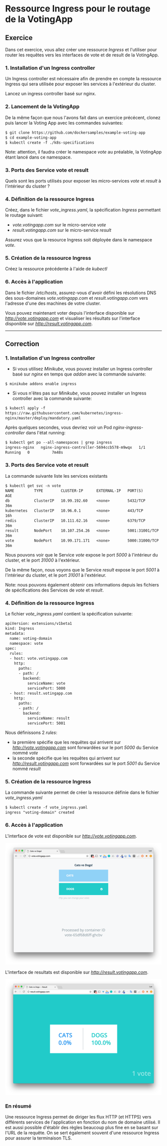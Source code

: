 # Ressource Ingress pour le routage de la VotingApp

## Exercice

Dans cet exercice, vous allez créer une ressource *Ingress* et l'utiliser pour router les requêtes vers les interfaces de vote et de result de la VotingApp.

### 1. Installation d'un Ingress controller

Un Ingress controller est nécessaire afin de prendre en compte la ressource Ingress qui sera utilisée pour exposer les services à l'extérieur du cluster.

Lancez un ingress controller basé sur nginx.

### 2. Lancement de la VotingApp

De la même façon que nous l'avons fait dans un exercice précécent, clonez puis lancer la Voting App avec les commandes suivantes:

```
$ git clone https://github.com/dockersamples/example-voting-app
$ cd example-voting-app
$ kubectl create -f ./k8s-specifications
```

Note: attention, il faudra créer le namespace *vote* au préalable, la VotingApp étant lancé dans ce namespace.

### 3. Ports des Service vote et result

Quels sont les ports utilisés pour exposer les micro-services *vote* et *result* à l'intérieur du cluster ?

### 4. Définition de la ressource Ingress

Créez, dans le fichier *vote_ingress.yaml*, la spécification *Ingress* permettant le routage suivant:
- *vote.votingapp.com* sur le micro-service *vote*
- *result.votingapp.com* sur le micro-service *result*

Assurez vous que la resource Ingress soit déployée dans le namespace *vote*.

### 5. Création de la ressource Ingress

Créez la ressource précédente à l'aide de *kubectl*

### 6. Accès à l'application

Dans le fichier */etc/hosts*, assurez-vous d'avoir défini les résolutions DNS des sous-domaines *vote.votingapp.com* et *result.votingapp.com* vers l'adresse d'une des machines de votre cluster.

Vous pouvez maintenant voter depuis l'interface disponible sur *http://vote.votingapp.com* et visualiser les résultats sur l'interface disponible sur *http://result.votingapp.com*.

---

## Correction

### 1. Installation d'un Ingress controller

- Si vous utilisez *Minikube*, vous pouvez installer un Ingress controller basé sur *nginx* en temps que *addon* avec la commande suivante:

```
$ minikube addons enable ingress
```

- Si vous n'êtes pas sur *Minikube*, vous pouvez installer un Ingress controller avec la commande suivante:

```
$ kubectl apply -f https://raw.githubusercontent.com/kubernetes/ingress-nginx/master/deploy/mandatory.yaml
```

Après quelques secondes, vous devriez voir un Pod *nginx-ingress-controller* dans l'état running:

```
$ kubectl get po --all-namespaces | grep ingress
ingress-nginx   nginx-ingress-controller-5694ccb578-m9wqx   1/1     Running   0          7m48s
```

### 3. Ports des Service vote et result

La commande suivante liste les services existants

```
$ kubectl get svc -n vote
NAME         TYPE        CLUSTER-IP      EXTERNAL-IP   PORT(S)          AGE
db           ClusterIP   10.99.192.60    <none>        5432/TCP         36m
kubernetes   ClusterIP   10.96.0.1       <none>        443/TCP          16h
redis        ClusterIP   10.111.62.16    <none>        6379/TCP         36m
result       NodePort    10.107.254.26   <none>        5001:31001/TCP   36m
vote         NodePort    10.99.171.171   <none>        5000:31000/TCP   36m
```

Nous pouvons voir que le Service *vote* expose le port *5000* à l'intérieur du cluster, et le port *31000* à l'extérieur.

De la même façon, nous voyons que le Service *result* expose le port *5001* à l'intérieur du cluster, et le port *31001* à l'extérieur.

Note: nous pouvons également obtenir ces informations depuis les fichiers de spécifications des Services de *vote* et *result*.

### 4. Définition de la ressource Ingress

Le fichier *vote_ingress.yaml* contient la spécification suivante:

```
apiVersion: extensions/v1beta1
kind: Ingress
metadata:
  name: voting-domain
  namespace: vote
spec:
  rules:
  - host: vote.votingapp.com
    http:
      paths:
      - path: /
        backend:
          serviceName: vote
          servicePort: 5000
  - host: result.votingapp.com
    http:
      paths:
      - path: /
        backend:
          serviceName: result
          servicePort: 5001
```

Nous définissons 2 *rules*:
- la première spécifie que les requêtes qui arrivent sur *http://vote.votingapp.com* sont forwardées sur le port *5000* du Service nommé *vote*
- la seconde spécifie que les requêtes qui arrivent sur *http://result.votingapp.com* sont forwardées sur le port *5001* du Service nommé *result*

### 5. Création de la ressource Ingress

La commande suivante permet de créer la ressource définie dans le fichier *vote_ingress.yaml*

```
$ kubectl create -f vote_ingress.yaml
ingress "voting-domain" created
```

### 6. Accès à l'application

L'interface de vote est disponible sur *http://vote.votingapp.com*.

![vote](./images/ingress_vote1.png)

L'interface de resultats est disponible sur *http://result.votingapp.com*.

![result](./images/ingress_vote2.png)

### En résumé

Une ressource Ingress permet de diriger les flux HTTP (et HTTPS) vers différents services de l'application en fonction du nom de domaine utilisé. Il est aussi possible d'établir des règles beaucoup plus fine en se basant sur l'URL de la requête. On se sert également souvent d'une ressource Ingress pour assurer la terminaison TLS.
